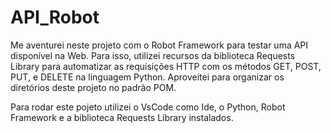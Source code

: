 # API_Robot
Me aventurei neste projeto com o Robot Framework para testar uma API disponível na Web. Para isso, utilizei recursos da biblioteca Requests Library para automatizar as requisições HTTP com os métodos GET, POST, PUT, e DELETE na linguagem Python. Aproveitei para organizar os diretórios deste projeto no padrão POM.

Para rodar este pojeto utilizei o VsCode como Ide, o Python, Robot Framework e a biblioteca Requests Library instalados.
